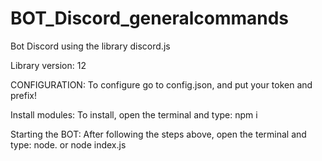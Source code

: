 # BOT_Discord_generalcommands
Bot Discord  using the library discord.js

Library version: 12

CONFIGURATION:
To configure go to config.json, and put your token and prefix!

Install modules: 
To install, open the terminal and type: npm i


Starting the BOT:
After following the steps above, open the terminal and type: node. or node index.js


